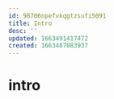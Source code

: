 ```yaml
---
id: 98706npefvkqgtzsufi5091
title: Intro
desc: ''
updated: 1663491417472
created: 1663487083937
---
```


# intro
